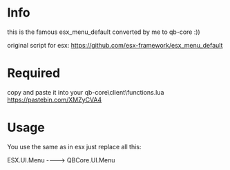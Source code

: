 # Info
this is the famous esx_menu_default converted by me to qb-core :))

original script for esx: https://github.com/esx-framework/esx_menu_default

# Required

copy and paste it into your qb-core\client\functions.lua   
https://pastebin.com/XMZyCVA4

# Usage 

You use the same as in esx just replace all this:

ESX.UI.Menu ----> QBCore.UI.Menu





